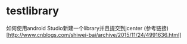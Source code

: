# testlibrary
 如何使用android Studio新建一个library并且提交到jcenter
(参考链接)[http://www.cnblogs.com/shiwei-bai/archive/2015/11/24/4991636.html]
